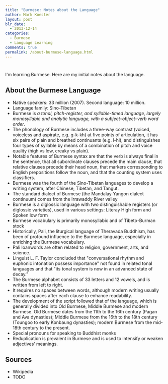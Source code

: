 ```yaml
---
title: "Burmese: Notes about the Language"
author: Mark Koester
layout: post
blr_date:
  - 2013-12-14
categories:
  - Burmese
  - Language Learning
comments: true
permalink: /about-burmese-language.html
---
```

# 

I'm learning Burmese. Here are my initial notes about the language.

## About the Burmese Language

* Native speakers: 33 million  (2007). Second language: 10 million.
* Language family: Sino-Tibetan
* Burmese is *a tonal, pitch-register, and syllable-timed language, largely monosyllabic and analytic language, with a subject–object–verb word order*. 
* The phonology of Burmese includes a three-way contrast (voiced, voiceless and aspirate, e.g. g-k-kh) at five points of articulation, it has six pairs of plain and breathed continuants (e.g. l-hl), and distinguishes four types of syllable by means of a combination of pitch and voice quality (high vs low, creaky vs plain). 
* Notable features of Burmese syntax are that the verb is always final in the sentence, that all subordinate clauses precede the main clause, that relative clauses precede their head noun, that markers corresponding to English prepositions follow the noun, and that the counting system uses classifiers. 
* Burmese was the fourth of the Sino-Tibetan languages to develop a writing system, after Chinese, Tibetan, and Tangut.
* The standard dialect of Burmese (the Mandalay-Yangon dialect continuum) comes from the Irrawaddy River valley
* Burmese is a diglossic language with two distinguishable registers (or diglossic varieties), used in various settings: Literay High form and Spoken low form
* Burmese vocabulary is primarily monosyllabic and of Tibeto-Burman stock
* Historically, Pali, the liturgical language of Theravada Buddhism, has been of profound influence to the Burmese language, especially in enriching the Burmese vocabulary.
* Pali loanwords are often related to religion, government, arts, and science.
*  Linguist L. F. Taylor concluded that "conversational rhythm and euphonic intonation possess importance" not found in related tonal languages and that "its tonal system is now in an advanced state of decay."
* The Burmese alphabet consists of 33 letters and 12 vowels, and is written from left to right.
* It requires no spaces between words, although modern writing usually contains spaces after each clause to enhance readability.
* The development of the script followed that of the language, which is generally divided into Old Burmese, Middle Burmese and modern Burmese. Old Burmese dates from the 11th to the 16th century (Pagan and Ava dynasties); Middle Burmese from the 16th to the 18th century (Toungoo to early Konbaung dynasties); modern Burmese from the mid-18th century to the present.
* Special pronouns for speaking to Buddhist monks
* Reduplication is prevalent in Burmese and is used to intensify or weaken adjectives’ meanings.

## Sources

* Wikipedia
* TODO